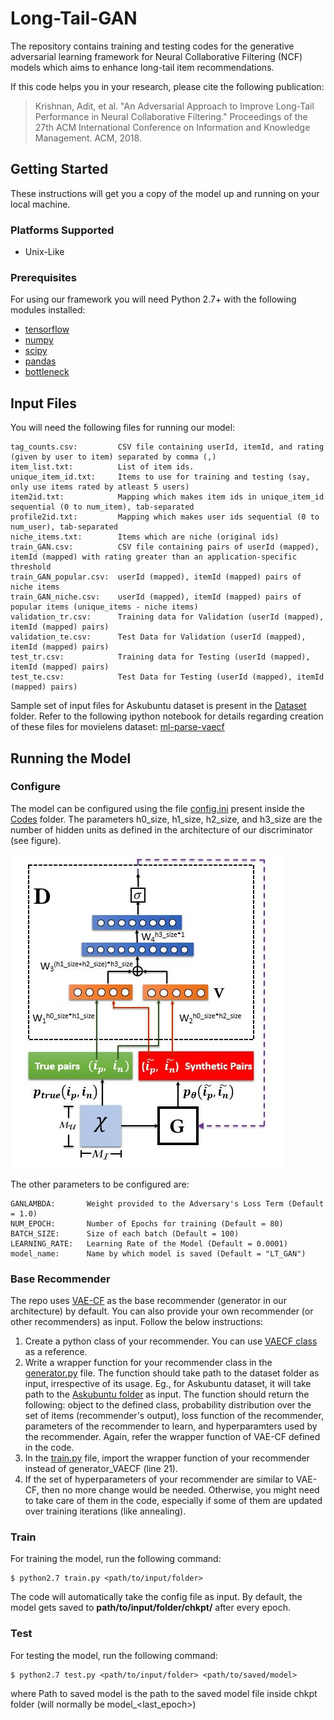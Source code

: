 # Long-Tail-GAN

The repository contains training and testing codes for the generative adversarial learning framework for Neural Collaborative Filtering (NCF) models which aims to enhance long-tail item recommendations. 

If this code helps you in your research, please cite the following publication:

> Krishnan, Adit, et al. "An Adversarial Approach to Improve Long-Tail Performance in Neural Collaborative Filtering." Proceedings of the 27th ACM International Conference on Information and Knowledge Management. ACM, 2018.
## Getting Started

These instructions will get you a copy of the model up and running on your local machine.

### Platforms Supported

- Unix-Like

### Prerequisites

For using our framework you will need Python 2.7+ with the following modules installed:
- [tensorflow](https://www.tensorflow.org/)
- [numpy](http://www.numpy.org/)
- [scipy](https://www.scipy.org/)
- [pandas](https://pandas.pydata.org/)
- [bottleneck](https://pypi.org/project/Bottleneck/)


## Input Files

You will need the following files for running our model:

```
tag_counts.csv:         CSV file containing userId, itemId, and rating (given by user to item) separated by comma (,) 
item_list.txt:          List of item ids.
unique_item_id.txt:     Items to use for training and testing (say, only use items rated by atleast 5 users)
item2id.txt:            Mapping which makes item ids in unique_item_id sequential (0 to num_item), tab-separated
profile2id.txt:         Mapping which makes user ids sequential (0 to num_user), tab-separated
niche_items.txt:        Items which are niche (original ids) 
train_GAN.csv:          CSV file containing pairs of userId (mapped), itemId (mapped) with rating greater than an application-specific threshold
train_GAN_popular.csv:  userId (mapped), itemId (mapped) pairs of niche items
train_GAN_niche.csv:    userId (mapped), itemId (mapped) pairs of popular items (unique_items - niche items)
validation_tr.csv:      Training data for Validation (userId (mapped), itemId (mapped) pairs)
validation_te.csv:      Test Data for Validation (userId (mapped), itemId (mapped) pairs)
test_tr.csv:            Training data for Testing (userId (mapped), itemId (mapped) pairs)
test_te.csv:            Test Data for Testing (userId (mapped), itemId (mapped) pairs)
```

Sample set of input files for Askubuntu dataset is present in the [Dataset](Dataset/) folder. Refer to the following ipython notebook for details regarding creation of these files for movielens dataset: [ml-parse-vaecf](https://github.com/dawenl/vae_cf/blob/master/VAE_ML20M_WWW2018.ipynb) 

## Running the Model


### Configure

The model can be configured using the file [config.ini](Codes/config.ini) present inside the [Codes](Codes/) folder. The parameters h0_size, h1_size, h2_size, and h3_size are the number of hidden units as defined in the architecture of our discriminator (see figure).

![Architecture](architecture.JPG?raw=true "Title") 


The other parameters to be configured are:

```
GANLAMBDA:       Weight provided to the Adversary's Loss Term (Default = 1.0)
NUM_EPOCH:       Number of Epochs for training (Default = 80)
BATCH_SIZE:      Size of each batch (Default = 100)
LEARNING_RATE:   Learning Rate of the Model (Default = 0.0001)
model_name:      Name by which model is saved (Default = "LT_GAN")
```

### Base Recommender

The repo uses [VAE-CF](https://arxiv.org/abs/1802.05814) as the base recommender (generator in our architecture) by default. You can also provide your own recommender (or other recommenders) as input. Follow the below instructions:

1. Create a python class of your recommender. You can use [VAECF class](Codes/Base_Recommender/MultiVAE.py) as a reference.
2. Write a wrapper function for your recommender class in the [generator.py](Codes/generator.py) file. The function should take path to the dataset folder as input, irrespective of its usage. Eg., for Askubuntu dataset, it will take path to the [Askubuntu folder](Dataset/Askubuntu) as input. The function should return the following: object to the defined class, probability distribution over the set of items (recommender's output), loss function of the recommender, parameters of the recommender to learn, and hyperparamters used by the recommender. Again, refer the wrapper function of VAE-CF defined in the code.   
3. In the [train.py](Codes/train.py) file, import the wrapper function of your recommender instead of generator_VAECF (line 21).
4. If the set of hyperparameters of your recommender are similar to VAE-CF, then no more change would be needed. Otherwise, you might need to take care of them in the code, especially if some of them are updated over training iterations (like annealing). 

### Train

For training the model, run the following command: 

```
$ python2.7 train.py <path/to/input/folder>
```

The code will automatically take the config file as input. By default, the model gets saved to **path/to/input/folder/chkpt/** after every epoch.

### Test

For testing the model, run the following command:

```
$ python2.7 test.py <path/to/input/folder> <path/to/saved/model>
```

where Path to saved model is the path to the saved model file inside chkpt folder (will normally be model_<last_epoch>) 
